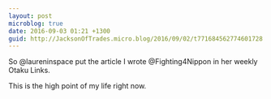 ```yaml
---
layout: post
microblog: true
date: 2016-09-03 01:21 +1300
guid: http://JacksonOfTrades.micro.blog/2016/09/02/t771684562774601728.html
---
```

So @laureninspace put the article I wrote @Fighting4Nippon in her weekly Otaku Links.

This is the high point of my life right now.
